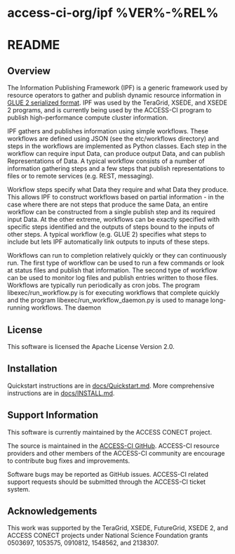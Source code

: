 
# access-ci-org/ipf %VER%-%REL%
# README

## Overview

The Information Publishing Framework (IPF) is a generic framework used by resource operators to gather and publish
dynamic resource information in [GLUE 2 serialized format](http://www.ogf.org/documents/GFD.147.pdf). IPF was used
by the TeraGrid, XSEDE, and XSEDE 2 programs, and is currently being used by the ACCESS-CI program to publish
high-performance compute cluster information.

IPF gathers and publishes information using simple workflows. These workflows are defined using JSON (see the
etc/workflows directory) and steps in the workflows are implemented as Python classes. Each step in the
workflow can require input Data, can produce output Data, and can publish Representations of Data. A typical
workflow consists of a number of information gathering steps and a few steps that publish representations to
files or to remote services (e.g. REST, messaging).

Workflow steps specify what Data they require and what Data they produce. This allows IPF to construct
workflows based on partial information - in the case where there are not steps that produce the same Data, an
entire workflow can be constructed from a single publish step and its required input Data. At the other
extreme, workflows can be exactly specified with specific steps identified and the outputs of steps bound to
the inputs of other steps. A typical workflow (e.g. GLUE 2) specifies what steps to include but lets IPF
automatically link outputs to inputs of these steps.

Workflows can run to completion relatively quickly or they can continuously run. The first type of workflow
can be used to run a few commands or look at status files and publish that information. The second type of
workflow can be used to monitor log files and publish entries written to those files. Workflows are typically
run periodically as cron jobs. The program libexec/run_workflow.py is for executing workflows that complete
quickly and the program libexec/run_workflow_daemon.py is used to manage long-running workflows. The daemon

## License

This software is licensed the Apache License Version 2.0.

## Installation

Quickstart instructions are in [docs/Quickstart.md](docs/Quickstart.md).
More comprehensive instructions are in [docs/INSTALL.md](docs/INSTALL.md).

## Support Information

This software is currently maintained by the ACCESS CONECT project.

The source is maintained in the [ACCESS-CI GitHub](https://github.com/access-ci-org/ipf).  ACCESS-CI resource
providers and other members of the ACCESS-CI community are encourage to contribute bug fixes and improvements.

Software bugs may be reported as GitHub issues.  ACCESS-CI related support requests should be submitted through
the ACCESS-CI ticket system.

## Acknowledgements

This work was supported by the TeraGrid, XSEDE, FutureGrid, XSEDE 2, and ACCESS CONECT projects under
National Science Foundation grants 0503697, 1053575, 0910812, 1548562, and 2138307.

